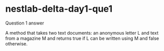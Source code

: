 # nestlab-delta-day1-que1
Question 1 answer

 A method that takes two
text documents: an anonymous letter L and text from a
magazine M and  returns true if L can be
written using M and false otherwise.

